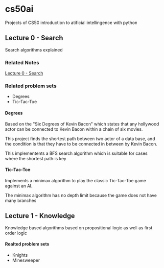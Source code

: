 # cs50ai
Projects of CS50 introduction to atificial intellingence with python

## Lecture 0 - Search
Search algorithms explained

### Related Notes
[Lecture 0 - Search](./lectures/lecture_0_search.md)
### Related problem sets
- Degrees
- Tic-Tac-Toe

#### Degrees
Based on the "Six Degrees of Kevin Bacon" which states that any hollywood actor
can be connected to Kevin Bacon within a chain of six movies.

This project finds the shortest path between two actor of a data base, and the
condition is that they have to be connected in between by Kevin Bacon.

This implementents a BFS search algorithm which is suitable for cases where the
shortest path is key

#### Tic-Tac-Toe
Implements a minimax algorithm to play the classic
Tic-Tac-Toe game against an AI.

The minimax algorithm has no depth limit because the game does not have many
branches


## Lecture 1 - Knowledge
Knowledge based algorithms based on propositional logic as well as first
order logic
#### Realted problem sets
- Knights
- Minesweeper
